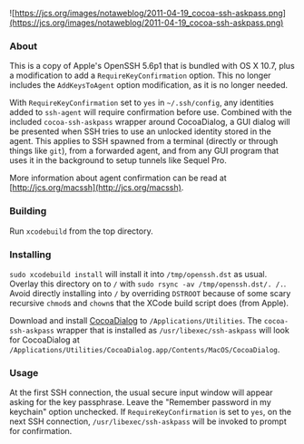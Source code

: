 ![https://jcs.org/images/notaweblog/2011-04-19_cocoa-ssh-askpass.png](https://jcs.org/images/notaweblog/2011-04-19_cocoa-ssh-askpass.png)

### About
This is a copy of Apple's OpenSSH 5.6p1 that is bundled with OS X 10.7, plus a modification to add a `RequireKeyConfirmation` option.  This no longer includes the `AddKeysToAgent` option modification, as it is no longer needed.

With `RequireKeyConfirmation` set to `yes` in `~/.ssh/config`, any identities added to `ssh-agent` will require confirmation before use.  Combined with the included `cocoa-ssh-askpass` wrapper around CocoaDialog, a GUI dialog will be presented when SSH tries to use an unlocked identity stored in the agent.  This applies to SSH spawned from a terminal (directly or through things like `git`), from a forwarded agent, and from any GUI program that uses it in the background to setup tunnels like Sequel Pro.

More information about agent confirmation can be read at [http://jcs.org/macssh](http://jcs.org/macssh).

### Building
Run `xcodebuild` from the top directory.

### Installing
`sudo xcodebuild install` will install it into `/tmp/openssh.dst` as usual.  Overlay this directory on to `/` with `sudo rsync -av /tmp/openssh.dst/. /.`.  Avoid directly installing into `/` by overriding `DSTROOT` because of some scary recursive `chmod`s and `chown`s that the XCode build script does (from Apple).

Download and install [CocoaDialog](http://mstratman.github.com/cocoadialog/) to `/Applications/Utilities`.  The `cocoa-ssh-askpass` wrapper that is installed as `/usr/libexec/ssh-askpass` will look for CocoaDialog at `/Applications/Utilities/CocoaDialog.app/Contents/MacOS/CocoaDialog`.

### Usage
At the first SSH connection, the usual secure input window will appear asking for the key passphrase.  Leave the "Remember password in my keychain" option unchecked.  If `RequireKeyConfirmation` is set to `yes`, on the next SSH connection, `/usr/libexec/ssh-askpass` will be invoked to prompt for confirmation.
